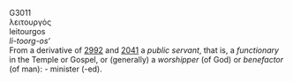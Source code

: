 <body>
  <p>G3011<br>  λειτουργός  <br> leitourgos  <br><i>li-toorg-os‘ </i><br>From a derivative of <a href="g2992.htm">2992</a> and <a href="g2041.htm">2041</a>  a <i>public</i> <i>servant</i>, that is, a <i>functionary</i> in the Temple or Gospel, or (generally) a <i>worshipper</i> (of God) or <i>benefactor</i> (of man): - minister (-ed).<br></p>
 </body>
